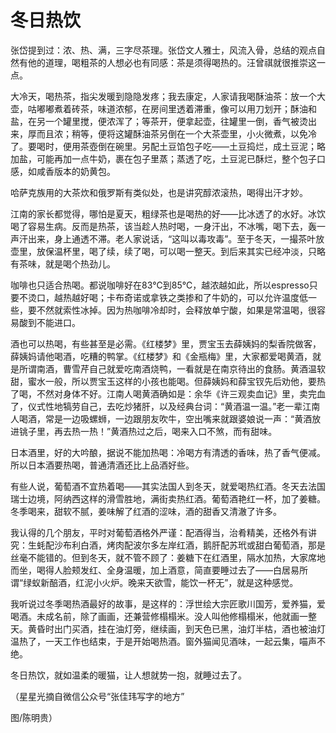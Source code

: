 # 冬日热饮

张岱提到过：浓、热、满，三字尽茶理。张岱文人雅士，风流入骨，总结的观点自然有他的道理，喝粗茶的人想必也有同感：茶是须得喝热的。汪曾祺就很推崇这一点。 

大冷天，喝热茶，指尖发暖到隐隐发疼；我去康定，人家请我喝酥油茶：放一个大壶，咕嘟嘟煮着砖茶，味道浓郁，在房间里透着滞重，像可以用刀划开；酥油和盐，在另一个罐里搅，便浓浑了；等茶开，便拿起壶，往罐里一倒，香气被烫出来，厚而且浓；稍等，便将这罐酥油茶另倒在一个大茶壶里，小火微煮，以免冷了。要喝时，便用茶壺倒在碗里。另配土豆馅包子吃——土豆捣烂，成土豆泥；略加盐，可能再加一点牛奶，裹在包子里蒸；蒸透了吃，土豆泥已酥烂，整个包子口感，如咸香版本的奶黄包。 

哈萨克族用的大茶炊和俄罗斯有类似处，也是讲究醇浓滚热，喝得出汗才妙。 

江南的家长都觉得，哪怕是夏天，粗绿茶也是喝热的好——比冰透了的水好。冰饮喝了容易生病。反而是热茶，该当趁人热时喝，一身汗出，不冰嘴，喝下去，轰一声汗出来，身上通透不滞。老人家说话，“这叫以毒攻毒”。至于冬天，一撮茶叶放壶里，放保温杯里，喝了续，续了喝，可以喝一整天。到后来其实已经冲淡，只略有茶味，就是喝个热劲儿。 

咖啡也只适合热喝。都说咖啡好在83℃到85℃，越浓越如此，所以espresso只要不烫口，越热越好喝；卡布奇诺或拿铁之类掺和了牛奶的，可以允许温度低一些，要不然就索性冰掉。因为热咖啡冷却时，会释放单宁酸，如果是常温喝，很容易酸到不能进口。 

酒也可以热喝，有些甚至是必需。《红楼梦》里，贾宝玉去薛姨妈的梨香院做客，薛姨妈请他喝酒，吃糟的鸭掌。《红楼梦》和《金瓶梅》里，大家都爱喝黄酒，就是所谓南酒，曹雪芹自己就爱吃南酒烧鸭，一看就是在南京待出的食肠。黄酒温软甜，蜜水一般，所以贾宝玉这样的小孩也能喝。但薛姨妈和薛宝钗先后劝他，要热了喝，不然对身体不好。江南人喝黄酒确如是：余华《许三观卖血记》里，卖完血了，仪式性地犒劳自己，去吃炒猪肝，以及经典台词：“黄酒温一温。”老一辈江南人喝酒，常是一边吸螺蛳，一边跟朋友吹牛，空出嘴来就跟婆娘说一声：“黄酒放进铫子里，再去热一热！”黄酒热过之后，喝来入口不煞，而有甜味。 

日本酒里，好的大吟酿，据说不能加热喝：冷喝方有清透的香味，热了香气便减。所以日本酒要热喝，普通清酒还比上品酒好些。 

有些人说，葡萄酒不宜热着喝——其实法国人到冬天，就爱喝热红酒。冬天去法国瑞士边境，阿纳西这样的滑雪胜地，满街卖热红酒。葡萄酒艳红一杯，加了姜糖。冬季喝来，甜软不腻，姜味解了红酒的涩味，酒的甜香又清澈了许多。 

我认得的几个朋友，平时对葡萄酒格外严谨：配酒得当，治肴精美，还格外有讲究：生蚝配沙布利白酒，烤肉配波尔多左岸红酒，鹅肝配苏玳或甜白葡萄酒，那是丝毫不能错的。但到冬天，就不管不顾了：姜糖下在红酒里，隔水加热，大家席地而坐，喝得人脸颊发红、全身温暖，加上酒意，简直要睡过去了——白居易所谓“绿蚁新醅酒，红泥小火炉。晚来天欲雪，能饮一杯无”，就是这种感觉。 

我听说过冬季喝热酒最好的故事，是这样的：浮世绘大宗匠歌川国芳，爱养猫，爱喝酒。未成名前，除了画画，还兼营修榻榻米。没人叫他修榻榻米，他就画一整天。黄昏时出门买酒，挂在油灯旁，继续画，到天色已黑，油灯半枯，酒也被油灯温热了，一天工作也结束，于是开始喝热酒。窗外猫闻见酒味，一起云集，喵声不绝。 

冬日热饮，就如温柔的暖猫，让人想就势一抱，就睡过去了。 

（星星光摘自微信公众号“张佳玮写字的地方” 

图/陈明贵）